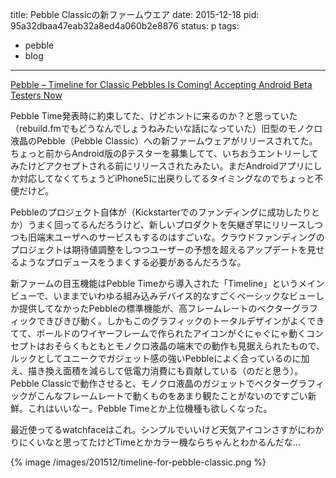 title: Pebble Classicの新ファームウエア
date: 2015-12-18
pid: 95a32dbaa47eab32a8ed4a060b2e8876
status: p
tags:
- pebble
- blog
---

[Pebble – Timeline for Classic Pebbles Is Coming! Accepting Android Beta Testers Now][1]

Pebble Time発表時に約束してた、けどホントに来るのか？と思っていた（rebuild.fmでもどうなんでしょうねみたいな話になっていた）旧型のモノクロ液晶のPebble（Pebble Classic）への新ファームウェアがリリースされてた。ちょっと前からAndroid版のβテスターを募集してて、いちおうエントリーしてみたけどアクセプトされる前にリリースされたみたい。まだAndroidアプリにしか対応してなくてちょうどiPhone5に出戻りしてるタイミングなのでちょっと不便だけど。

Pebbleのプロジェクト自体が（Kickstarterでのファンディングに成功したりとか）うまく回ってるんだろうけど、新しいプロダクトを矢継ぎ早にリリースしつつも旧端末ユーザへのサービスもするのはすごいな。クラウドファンディングのプロジェクトは期待値調整をしつつユーザーの予想を超えるアップデートを見せるようなプロデュースをうまくする必要があるんだろうな。

新ファームの目玉機能はPebble Timeから導入された「Timeline」というメインビューで、いままでいわゆる組み込みデバイス的なすごくベーシックなビューしか提供してなかったPebbleの標準機能が、高フレームレートのベクターグラフィックできびきび動く。しかもこのグラフィックのトータルデザインがよくできてて、ボールドのワイヤーフレームで作られたアイコンがぐにゃぐにゃ動くコンセプトはおそらくもともとモノクロ液晶の端末での動作も見据えられたもので、ルックとしてユニークでガジェット感の強いPebbleによく合っているのに加え、描き換え面積を減らして低電力消費にも貢献している（のだと思う）。Pebble Classicで動作させると、モノクロ液晶のガジェットでベクターグラフィックがこんなフレームレートで動くものをあまり観たことがないのですごい新鮮。これはいいなー。Pebble Timeとか上位機種も欲しくなった。

最近使ってるwatchfaceはこれ。シンプルでいいけど天気アイコンさすがにわかりにくいなと思ってたけどTimeとかカラー機ならちゃんとわかるんだな…

{% image /images/201512/timeline-for-pebble-classic.png %}


[1]:	https://blog.getpebble.com/2015/12/09/3ontintin/